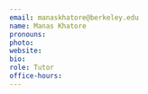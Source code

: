 ```yaml
---
email: manaskhatore@berkeley.edu
name: Manas Khatore
pronouns: 
photo: 
website: 
bio: 
role: Tutor
office-hours: 
---
```

